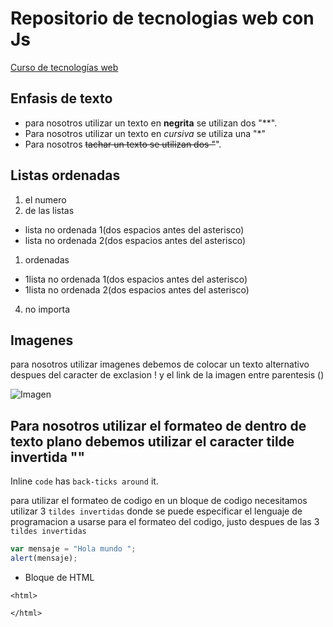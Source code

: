 # Repositorio de tecnologias web con Js

[Curso de tecnologías web](https://github.com/wilgue10/TecWeb2016B.git)
## Enfasis de texto
* para nosotros utilizar un texto en **negrita** se utilizan dos "**".
* Para nosotros utilizar un texto en *cursiva* se utiliza una "*"
* Para nosotros ~~tachar un texto se utilizan dos "~~".

## Listas ordenadas
1.  el numero
2. de las listas
  * lista no ordenada 1(dos espacios antes del asterisco)
  * lista no ordenada 2(dos espacios antes del asterisco)
1. ordenadas 
  * 1lista no ordenada 1(dos espacios antes del asterisco)
  * 1lista no ordenada 2(dos espacios antes del asterisco)
4. no importa

## Imagenes
para nosotros utilizar imagenes debemos de colocar un texto alternativo despues del caracter de exclasion ! y el link de la imagen entre parentesis ()
 
![Imagen](https://encrypted-tbn2.gstatic.com/images?q=tbn:ANd9GcSAkJ8HefF0QPFYxh_ws44sOOFunJZdwKcnrNGM1Xc64JegZfvkjpYzZnFJ)
## Para nosotros utilizar el formateo de  dentro de texto plano debemos utilizar el caracter tilde invertida  ""
Inline `code` has `back-ticks around` it.

para utilizar el formateo de codigo en un bloque de codigo necesitamos utilizar 3 `tildes invertidas` donde se puede especificar el lenguaje de programacion a usarse para el formateo del codigo, justo despues de las 3 `tildes invertidas` 
```javascript
var mensaje = "Hola mundo ";
alert(mensaje);
```
* Bloque de HTML

```
<html>
  
</html>
```